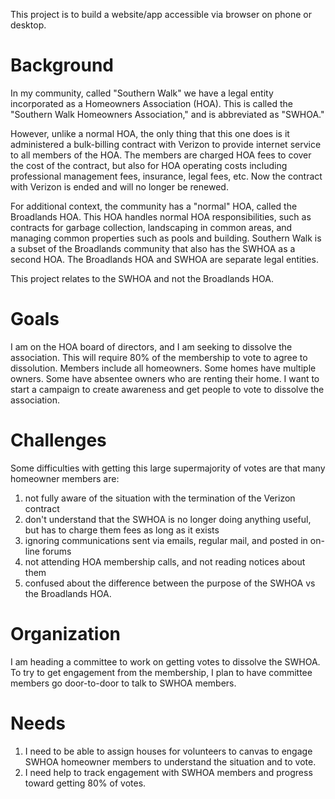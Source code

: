 This project is to build a website/app accessible via browser on phone or desktop. 

# Background
In my community, called "Southern Walk" we have a legal entity incorporated as a Homeowners Association (HOA). 
This is called the "Southern Walk Homeowners Association," and is abbreviated as "SWHOA."

However, unlike a normal HOA, the only thing that this one does is it administered a bulk-billing contract with 
Verizon to provide internet service to all members of the HOA. 
The members are charged HOA fees to cover the cost of the contract, 
but also for HOA operating costs including professional management fees, insurance, legal fees, etc. 
Now the contract with Verizon is ended and will no longer be renewed. 

For additional context, the community has a "normal" HOA, called the Broadlands HOA. This HOA handles normal HOA responsibilities, such as 
contracts for garbage collection, landscaping in common areas, and managing common properties such as pools and building. 
Southern Walk is a subset of the Broadlands community that also has the SWHOA as a second HOA. 
The Broadlands HOA and SWHOA are separate legal entities. 

This project relates to the SWHOA and not the Broadlands HOA.

# Goals
I am on the HOA board of directors, and I am seeking to dissolve the association. 
This will require 80% of the membership to vote to agree to dissolution. 
Members include all homeowners. Some homes have multiple owners. Some have absentee owners who are renting their home. 
I want to start a campaign to create awareness and get people to vote to dissolve the association.

# Challenges
Some difficulties with getting this large supermajority of votes are that many homeowner members are: 
1. not fully aware of the situation with the termination of the Verizon contract
2. don't understand that the SWHOA is no longer doing anything useful, but has to charge them fees as long as it exists
3. ignoring communications sent via emails, regular mail, and posted in on-line forums
4. not attending HOA membership calls, and not reading notices about them
5. confused about the difference between the purpose of the SWHOA vs the Broadlands HOA. 

# Organization
I am heading a committee to work on getting votes to dissolve the SWHOA. 
To try to get engagement from the membership, 
I plan to have committee members go door-to-door to talk to SWHOA members. 

# Needs
1. I need to be able to assign houses for volunteers to canvas to engage SWHOA homeowner members to understand the 
situation and to vote. 
2. I need help to track engagement with SWHOA members and progress toward getting 80% of votes.
